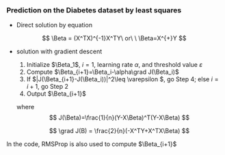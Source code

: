 ### Prediction on the Diabetes dataset by least squares



- Direct solution by equation

$$
\Beta = (X^TX)^{-1}X^TY\  or\  \ \Beta=X^{+}Y
$$

- solution with gradient descent

  1. Initialize $\Beta_1$, $i=1$, learning rate $\alpha$, and threshold value $\varepsilon$ 
  2. Compute $\Beta_{i+1}=\Beta_i-\alpha\grad J(\Beta_i)$ 
  3. If $\|J(\Beta_{i+1}-J(\Beta_i))\|^2\leq \varepsilon $, go Step 4; else $i=i+1$, go Step 2
  4. Output  $\Beta_{i+1}$

  where 
  $$
  J(\Beta)=\frac{1}{n}(Y-X\Beta)^T(Y-X\Beta)
  $$

  $$
  \grad J(B) = \frac{2}{n}(-X^TY+X^TX\Beta)
  $$



In the code, RMSProp is also used to compute $\Beta_{i+1}$

